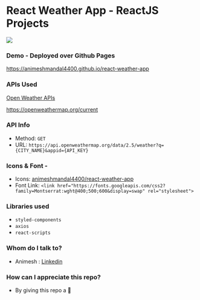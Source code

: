 # React Weather App - ReactJS Projects

![](weather.gif)

### Demo - Deployed over Github Pages 
https://animeshmandal4400.github.io/react-weather-app

### APIs Used
[Open Weather APIs](https://openweathermap.org/)

https://openweathermap.org/current

### API Info
* Method: `GET`
* URL: `https://api.openweathermap.org/data/2.5/weather?q={CITY_NAME}&appid={API_KEY}`

### Icons & Font -
* Icons: [animeshmandal4400/react-weather-app](https://github.com/animeshmandal4400/react-weather-app/tree/master/public/icons)
* Font Link: `<link href="https://fonts.googleapis.com/css2?family=Montserrat:wght@400;500;600&display=swap" rel="stylesheet">`

### Libraries used
* `styled-components`
* `axios`
* `react-scripts`

### Whom do I talk to? ###

* Animesh : [Linkedin](https://www.linkedin.com/in/animesh-mandal-5b55b61a7/)

### How can I appreciate this repo? ###

* By giving this repo a 🌟
